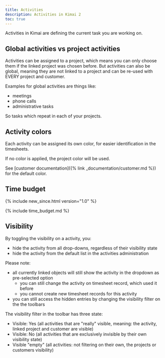 ```yaml
---
title: Activities
description: Activities in Kimai 2
toc: true
---
```


Activities in Kimai are defining the current task you are working on.

## Global activities vs project activities

Activities can be assigned to a project, which means you can only choose them if the linked project was chosen before.
But activities can also be global, meaning they are not linked to a project and can be re-used with EVERY project and customer.

Examples for global activities are things like:
- meetings
- phone calls
- administrative tasks

So tasks which repeat in each of your projects.

## Activity colors

Each activity can be assigned its own color, for easier identification in the timesheets.

If no color is applied, the project color will be used.

See [customer documentation]({% link _documentation/customer.md %}) for the default color.

## Time budget
{% include new_since.html version="1.0" %}

{% include time_budget.md %}

## Visibility

By toggling the visibility on a activity, you:
- hide the activity from all drop-downs, regardless of their visibility state
- hide the activity from the default list in the activities administration

Please note:
- all currently linked objects will still show the activity in the dropdown as pre-selected option
  - you can still change the activity on timesheet record, which used it before
  - you cannot create new timesheet records for this activity 
- you can still access the hidden entries by changing the visibility filter on the the toolbars 

The visibility filter in the toolbar has three state: 
- Visible: Yes (all activities that are "really" visible, meaning: the activity, linked project and customer are visible)
- Visible: No (all activities that are exclusively invisible by their own visibility state)
- Visible "empty" (all activities: not filtering on their own, the projects or customers visibility)
